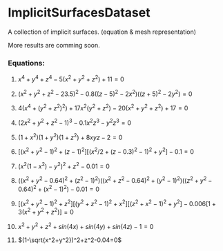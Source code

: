 # ImplicitSurfacesDataset
A collection of implicit surfaces. (equation &amp; mesh representation)

More results are comming soon.


### Equations:

1. $x^4+y^4+z^4-5(x^2+y^2+z^2)+11=0$  

2. $(x^2+y^2+z^2-23.5)^2-0.8((z-5)^2-2x^2)((z+5)^2-2y^2)=0$  

3. $4(x^4+(y^2+z^2)^2)+17x^2(y^2+z^2)-20(x^2+y^2+z^2)+17=0$  

4. $(2x^2+y^2+z^2-1)^3-0.1x^2z^3-y^2z^3=0$  

5. $(1+x^2)(1+y^2)(1+z^2)+8xyz-2=0$  

6. $[(x^2+y^2-1)^2+(z-1)^2][(x^2/2+(z-0.3)^2-1)^2+y^2]-0.1=0$ 

7. $(x^2(1-x^2)-y^2)^2+z^2-0.01=0$

8. $((x^2+y^2-0.64)^2+(z^2-1)^2)((x^2+z^2-0.64)^2+(y^2-1)^2)((z^2+y^2-0.64)^2+(x^2-1)^2)-0.01=0$

9. $[(x^2+y^2-1)^2+z^2][(y^2+z^2-1)^2+x^2][(z^2+x^2-1)^2+y^2]-0.006[1+3(x^2+y^2+z^2)]=0$

10. $x^2+y^2+z^2+sin(4x)+sin(4y)+sin(4z)-1=0$

11. $(1-\sqrt{x^2+y^2})^2+z^2-0.04=0$


